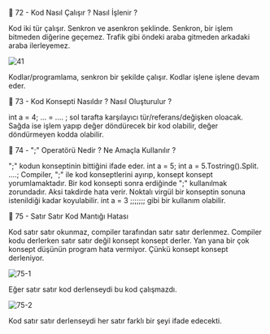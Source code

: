 👋 72 - Kod Nasıl Çalışır ? Nasıl İşlenir ?

Kod iki tür çalışır. Senkron ve asenkron şeklinde.
Senkron, bir işlem bitmeden diğerine geçemez. Trafik gibi öndeki araba gitmeden arkadaki araba ilerleyemez. 

![41](https://github.com/user-attachments/assets/ce845008-e5d1-421a-abf1-2e9229b95ffc)

Kodlar/programlama, senkron bir şekilde çalışır. Kodlar işlene işlene devam eder. 

👋 73 - Kod Konsepti Nasıldır ? Nasıl Oluşturulur ? 

int a = 4;
... = .... ; sol tarafta karşılayıcı tür/referans/değişken oloacak. Sağda ise işlem yapıp değer döndürecek bir kod olabilir, değer döndürmeyen kodda olabilir. 

👋 74 - ";" Operatörü Nedir ? Ne Amaçla Kullanılır ? 

";" kodun konseptinin bittiğini ifade eder.
int a = 5;
int a = 5.Tostring().Split. ....; 
Compiler, ";" ile kod konseptlerini ayırıp, konsept konsept yorumlamaktadır.
Bir kod konsepti sonra erdiğinde ";" kullanılmak zorundadır. Aksi takdirde hata verir. 
Noktalı virgül bir konseptin sonuna istenildiği kadar koyulabilir. int a = 3 ;;;;;;; gibi bir kullanım olabilir.

👋 75 - Satır Satır Kod Mantığı Hatası

Kod satır satır okunmaz, compiler tarafından satır satır derlenmez. Compiler kodu derlerken satır satır değil konsept konsept derler. Yan yana bir çok konsept düşünün program hata vermiyor. Çünkü konsept konsept derleniyor.

![75-1](https://github.com/user-attachments/assets/f4426510-490e-40f8-a55e-6fef2bbe05fd)

Eğer satır satır kod derlenseydi bu kod çalışmazdı. 

![75-2](https://github.com/user-attachments/assets/18bb7fc5-638f-4561-88e0-6e83ba0c5651)

Kod satır satır derlenseydi her satır farklı bir şeyi ifade edecekti. 
